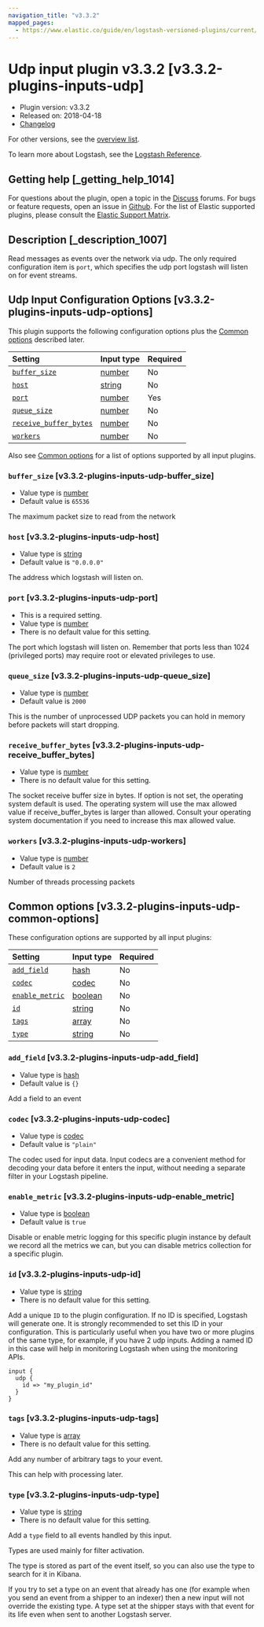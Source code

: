 ```yaml
---
navigation_title: "v3.3.2"
mapped_pages:
  - https://www.elastic.co/guide/en/logstash-versioned-plugins/current/v3.3.2-plugins-inputs-udp.html
---
```


# Udp input plugin v3.3.2 [v3.3.2-plugins-inputs-udp]

* Plugin version: v3.3.2
* Released on: 2018-04-18
* [Changelog](https://github.com/logstash-plugins/logstash-input-udp/blob/v3.3.2/CHANGELOG.md)

For other versions, see the [overview list](input-udp-index.md).

To learn more about Logstash, see the [Logstash Reference](https://www.elastic.co/guide/en/logstash/current/index.html).

## Getting help [_getting_help_1014]

For questions about the plugin, open a topic in the [Discuss](http://discuss.elastic.co) forums. For bugs or feature requests, open an issue in [Github](https://github.com/logstash-plugins/logstash-input-udp). For the list of Elastic supported plugins, please consult the [Elastic Support Matrix](https://www.elastic.co/support/matrix#matrix_logstash_plugins).

## Description [_description_1007]

Read messages as events over the network via udp. The only required configuration item is `port`, which specifies the udp port logstash will listen on for event streams.

## Udp Input Configuration Options [v3.3.2-plugins-inputs-udp-options]

This plugin supports the following configuration options plus the [Common options](v3-3-2-plugins-inputs-udp.md#v3.3.2-plugins-inputs-udp-common-options) described later.

| Setting | Input type | Required |
| :- | :- | :- |
| [`buffer_size`](v3-3-2-plugins-inputs-udp.md#v3.3.2-plugins-inputs-udp-buffer_size) | [number](/lsr/value-types.md#number) | No |
| [`host`](v3-3-2-plugins-inputs-udp.md#v3.3.2-plugins-inputs-udp-host) | [string](/lsr/value-types.md#string) | No |
| [`port`](v3-3-2-plugins-inputs-udp.md#v3.3.2-plugins-inputs-udp-port) | [number](/lsr/value-types.md#number) | Yes |
| [`queue_size`](v3-3-2-plugins-inputs-udp.md#v3.3.2-plugins-inputs-udp-queue_size) | [number](/lsr/value-types.md#number) | No |
| [`receive_buffer_bytes`](v3-3-2-plugins-inputs-udp.md#v3.3.2-plugins-inputs-udp-receive_buffer_bytes) | [number](/lsr/value-types.md#number) | No |
| [`workers`](v3-3-2-plugins-inputs-udp.md#v3.3.2-plugins-inputs-udp-workers) | [number](/lsr/value-types.md#number) | No |

Also see [Common options](v3-3-2-plugins-inputs-udp.md#v3.3.2-plugins-inputs-udp-common-options) for a list of options supported by all input plugins.

### `buffer_size` [v3.3.2-plugins-inputs-udp-buffer_size]

* Value type is [number](/lsr/value-types.md#number)
* Default value is `65536`

The maximum packet size to read from the network

### `host` [v3.3.2-plugins-inputs-udp-host]

* Value type is [string](/lsr/value-types.md#string)
* Default value is `"0.0.0.0"`

The address which logstash will listen on.

### `port` [v3.3.2-plugins-inputs-udp-port]

* This is a required setting.
* Value type is [number](/lsr/value-types.md#number)
* There is no default value for this setting.

The port which logstash will listen on. Remember that ports less than 1024 (privileged ports) may require root or elevated privileges to use.

### `queue_size` [v3.3.2-plugins-inputs-udp-queue_size]

* Value type is [number](/lsr/value-types.md#number)
* Default value is `2000`

This is the number of unprocessed UDP packets you can hold in memory before packets will start dropping.

### `receive_buffer_bytes` [v3.3.2-plugins-inputs-udp-receive_buffer_bytes]

* Value type is [number](/lsr/value-types.md#number)
* There is no default value for this setting.

The socket receive buffer size in bytes. If option is not set, the operating system default is used. The operating system will use the max allowed value if receive\_buffer\_bytes is larger than allowed. Consult your operating system documentation if you need to increase this max allowed value.

### `workers` [v3.3.2-plugins-inputs-udp-workers]

* Value type is [number](/lsr/value-types.md#number)
* Default value is `2`

Number of threads processing packets

## Common options [v3.3.2-plugins-inputs-udp-common-options]

These configuration options are supported by all input plugins:

| Setting | Input type | Required |
| :- | :- | :- |
| [`add_field`](v3-3-2-plugins-inputs-udp.md#v3.3.2-plugins-inputs-udp-add_field) | [hash](/lsr/value-types.md#hash) | No |
| [`codec`](v3-3-2-plugins-inputs-udp.md#v3.3.2-plugins-inputs-udp-codec) | [codec](/lsr/value-types.md#codec) | No |
| [`enable_metric`](v3-3-2-plugins-inputs-udp.md#v3.3.2-plugins-inputs-udp-enable_metric) | [boolean](/lsr/value-types.md#boolean) | No |
| [`id`](v3-3-2-plugins-inputs-udp.md#v3.3.2-plugins-inputs-udp-id) | [string](/lsr/value-types.md#string) | No |
| [`tags`](v3-3-2-plugins-inputs-udp.md#v3.3.2-plugins-inputs-udp-tags) | [array](/lsr/value-types.md#array) | No |
| [`type`](v3-3-2-plugins-inputs-udp.md#v3.3.2-plugins-inputs-udp-type) | [string](/lsr/value-types.md#string) | No |

### `add_field` [v3.3.2-plugins-inputs-udp-add_field]

* Value type is [hash](/lsr/value-types.md#hash)
* Default value is `{}`

Add a field to an event

### `codec` [v3.3.2-plugins-inputs-udp-codec]

* Value type is [codec](/lsr/value-types.md#codec)
* Default value is `"plain"`

The codec used for input data. Input codecs are a convenient method for decoding your data before it enters the input, without needing a separate filter in your Logstash pipeline.

### `enable_metric` [v3.3.2-plugins-inputs-udp-enable_metric]

* Value type is [boolean](/lsr/value-types.md#boolean)
* Default value is `true`

Disable or enable metric logging for this specific plugin instance by default we record all the metrics we can, but you can disable metrics collection for a specific plugin.

### `id` [v3.3.2-plugins-inputs-udp-id]

* Value type is [string](/lsr/value-types.md#string)
* There is no default value for this setting.

Add a unique `ID` to the plugin configuration. If no ID is specified, Logstash will generate one. It is strongly recommended to set this ID in your configuration. This is particularly useful when you have two or more plugins of the same type, for example, if you have 2 udp inputs. Adding a named ID in this case will help in monitoring Logstash when using the monitoring APIs.

```
input {
  udp {
    id => "my_plugin_id"
  }
}
```

### `tags` [v3.3.2-plugins-inputs-udp-tags]

* Value type is [array](/lsr/value-types.md#array)
* There is no default value for this setting.

Add any number of arbitrary tags to your event.

This can help with processing later.

### `type` [v3.3.2-plugins-inputs-udp-type]

* Value type is [string](/lsr/value-types.md#string)
* There is no default value for this setting.

Add a `type` field to all events handled by this input.

Types are used mainly for filter activation.

The type is stored as part of the event itself, so you can also use the type to search for it in Kibana.

If you try to set a type on an event that already has one (for example when you send an event from a shipper to an indexer) then a new input will not override the existing type. A type set at the shipper stays with that event for its life even when sent to another Logstash server.

